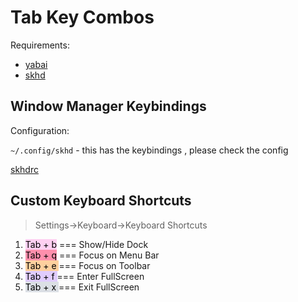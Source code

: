 # Tab Key Combos

Requirements:

- [yabai](https://github.com/koekeishiya/yabai)
- [skhd](https://github.com/koekeishiya/skhd)

## Window Manager Keybindings

Configuration:

`~/.config/skhd` - this has the keybindings , please check the config

[skhdrc](https://github.com/codeitlikemiley/10x-dev-macosx-workflow/blob/main/skhdrc)


## Custom Keyboard Shortcuts

> Settings->Keyboard->Keyboard Shortcuts

1. <mark style="background: #FFB8EBA6;">Tab + b</mark> === Show/Hide Dock
2. <mark style="background: #FF5582A6;">Tab + q</mark> === Focus on Menu Bar
3. <mark style="background: #FFB86CA6;">Tab + e </mark>=== Focus on Toolbar
4. <mark style="background: #D2B3FFA6;">Tab + f </mark>=== Enter FullScreen
5. <mark style="background: #CACFD9A6;">Tab + x </mark>=== Exit FullScreen
